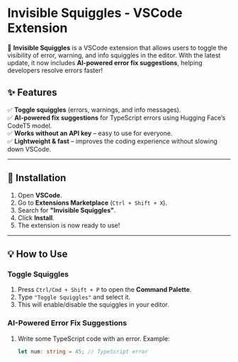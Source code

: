 # Invisible Squiggles - VSCode Extension  

🚀 **Invisible Squiggles** is a VSCode extension that allows users to toggle the visibility of error, warning, and info squiggles in the editor. With the latest update, it now includes **AI-powered error fix suggestions**, helping developers resolve errors faster!  

## **✨ Features**  
✅ **Toggle squiggles** (errors, warnings, and info messages).  
✅ **AI-powered fix suggestions** for TypeScript errors using Hugging Face’s CodeT5 model.  
✅ **Works without an API key** – easy to use for everyone.  
✅ **Lightweight & fast** – improves the coding experience without slowing down VSCode.  

---

## **📌 Installation**  

1. Open **VSCode**.  
2. Go to **Extensions Marketplace** (`Ctrl + Shift + X`).  
3. Search for **"Invisible Squiggles"**.  
4. Click **Install**.  
5. The extension is now ready to use!  

---

## **💡 How to Use**  

### **Toggle Squiggles**  
1. Press `Ctrl/Cmd + Shift + P` to open the **Command Palette**.  
2. Type `"Toggle Squiggles"` and select it.  
3. This will enable/disable the squiggles in your editor.  

### **AI-Powered Error Fix Suggestions**  
1. Write some TypeScript code with an error. Example:  
   ```typescript
   let num: string = 45; // TypeScript error

